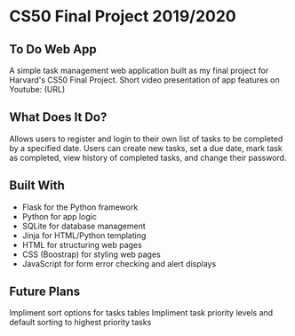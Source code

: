 # CS50 Final Project 2019/2020

## To Do Web App
A simple task management web application built as my final project for Harvard's CS50 Final Project.
Short video presentation of app features on Youtube: (URL)

## What Does It Do?
Allows users to register and login to their own list of tasks to be completed by a specified date.
Users can create new tasks, set a due date, mark task as completed, view history of completed tasks, and change their password.

## Built With
- Flask for the Python framework
- Python for app logic
- SQLite for database management
- Jinja for HTML/Python templating
- HTML for structuring web pages
- CSS (Boostrap) for styling web pages
- JavaScript for form error checking and alert displays

## Future Plans
Impliment sort options for tasks tables
Impliment task priority levels and default sorting to highest priority tasks

